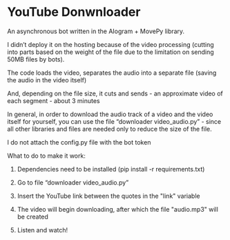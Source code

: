 # YouTube Donwnloader

An asynchronous bot written in the AIogram + MovePy library. 

I didn’t deploy it on the hosting because of the video processing (cutting into parts based on the weight of the file due to the limitation on sending 50MB files by bots).

The code loads the video, separates the audio into a separate file (saving the audio in the video itself)

And, depending on the file size, it cuts and sends - an approximate video of each segment - about 3 minutes

In general, in order to download the audio track of a video and the video itself for yourself, you can use the file “downloader video_audio.py” - 
since all other libraries and files are needed only to reduce the size of the file.

I do not attach the config.py file with the bot token

What to do to make it work:

1) Dependencies need to be installed (pip install -r requirements.txt)

2) Go to file “downloader video_audio.py”

3) Insert the YouTube link between the quotes in the "link" variable

4) The video will begin downloading, after which the file "audio.mp3" will be created

5) Listen and watch!
